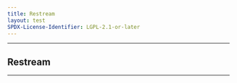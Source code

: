 ```yaml
---
title: Restream
layout: test
SPDX-License-Identifier: LGPL-2.1-or-later
---
```


---

## Restream

<div class="container">
  <video-js id="my-video" class="video-js vjs-default-skin vjs-fluid vjs-layout-medium" poster="https://media.discordapp.net/attachments/1074079942792462478/1082014257161457774/20230306_025643.jpg" preload="auto" controls="controls" data-setup='{}'>
    <source src="https://manifest.googlevideo.com/api/manifest/hls_variant/expire/1701419946/ei/SkdpZaH0EOb0z7sProS92Ac/ip/167.71.209.31/id/cdvYcdfkvIU.1/source/yt_live_broadcast/requiressl/yes/xpc/EgVo2aDSNQ%3D%3D/tx/51018869/txs/51018864%2C51018865%2C51018866%2C51018867%2C51018868%2C51018869%2C51018870/hfr/1/maxh/4320/siu/1/spc/UWF9f2nstSGzROSl6lUPgXKSVZUIbWRvzt0qNy2JOOS54FkDZv8BFrY/vprv/1/go/1/pacing/0/nvgoi/1/keepalive/yes/fexp/24007246/dover/11/itag/0/playlist_type/LIVE/sparams/expire%2Cei%2Cip%2Cid%2Csource%2Crequiressl%2Cxpc%2Ctx%2Ctxs%2Chfr%2Cmaxh%2Csiu%2Cspc%2Cvprv%2Cgo%2Citag%2Cplaylist_type/sig/ANLwegAwRQIgEOUTh-8D2kUq_LHnHt-r40FV1DJcG4-XAqEHRWxAu6kCIQD4UVPn3KG_0U4qSDUsOD81bL89ltmxrv4lFAdYJme1lA%3D%3D/file/index.m3u8)https://manifest.googlevideo.com/api/manifest/hls_variant/expire/1701419946/ei/SkdpZaH0EOb0z7sProS92Ac/ip/167.71.209.31/id/cdvYcdfkvIU.1/source/yt_live_broadcast/requiressl/yes/xpc/EgVo2aDSNQ%3D%3D/tx/51018869/txs/51018864%2C51018865%2C51018866%2C51018867%2C51018868%2C51018869%2C51018870/hfr/1/maxh/4320/siu/1/spc/UWF9f2nstSGzROSl6lUPgXKSVZUIbWRvzt0qNy2JOOS54FkDZv8BFrY/vprv/1/go/1/pacing/0/nvgoi/1/keepalive/yes/fexp/24007246/dover/11/itag/0/playlist_type/LIVE/sparams/expire%2Cei%2Cip%2Cid%2Csource%2Crequiressl%2Cxpc%2Ctx%2Ctxs%2Chfr%2Cmaxh%2Csiu%2Cspc%2Cvprv%2Cgo%2Citag%2Cplaylist_type/sig/ANLwegAwRQIgEOUTh-8D2kUq_LHnHt-r40FV1DJcG4-XAqEHRWxAu6kCIQD4UVPn3KG_0U4qSDUsOD81bL89ltmxrv4lFAdYJme1lA%3D%3D/file/index.m3u8" type="application/x-mpegurl" />
  </video-js>
</div>

---
